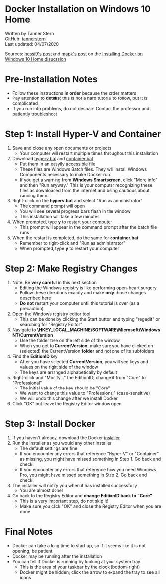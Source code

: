 # Docker Installation on Windows 10 Home
Written by Tanner Stern<br>
GitHub: [tannerstern](https://github.com/tannerstern/)<br>
Last updated: 04/07/2020

Sources: [hessi9's post](https://forums.docker.com/t/installing-docker-on-windows-10-home/11722/25) and [mapk's post](https://forums.docker.com/t/installing-docker-on-windows-10-home/11722/29) on the [Installing Docker on Windows 10 Home disucssion](https://forums.docker.com/t/installing-docker-on-windows-10-home/11722/)

# Pre-Installation Notes
* Follow these instructions **in order** because the order matters
* Pay attention to **details**; this is not a hard tutorial to follow, but it is complicated
* If you run into problems, do not despair! Contact the professor and patiently troubleshoot

# Step 1: Install Hyper-V and Container
1. Save and close any open documents or projects
   * Your computer will restart multiple times throughout this installation
1. Download [hyperv.bat](#) and [container.bat](#)
   * Put them in an easyily accessible file
   * These files are Windows Batch files. They will install Windows Components necessary to make Docker run.
   * If you get a warning from **Windows Smartscreen**, click "More info" and then "Run anyway." This is your computer recognizing these files as downloaded from the internet and being cautious about running them.
1. Right-click on the **hyperv.bat** and select "Run as administrator"
   * The command prompt will open
   * You will see several progress bars flash in the window
   * This installation will take a few minutes
1. When prompted, type **y** to restart your computer
   * This prompt will appear in the command prompt after the batch file runs
1. When the restart is completed, do the same for **container.bat**
   * Remember to right-click and "Run as administrator"
   * When prompted, type **y** to restart your computer

# Step 2: Make Registry Changes
1. Note: Be **very careful** in this next section
   * Editing the Windows registry is like performing open-heart surgery
   * Follow these directions exactly and make **only** those changes described here
   * **Do not** restart your computer until this tutorial is over (as a precaution)
1. Open the Windows registry editor tool
   * This can be done by clicking the Start button and typing "regedit" or searching for "Registry Editor"
1. Navigate to **\HKEY_LOCAL_MACHINE\SOFTWARE\Microsoft\Windows NT\CurrentVersion**
   * Use the folder tree on the left side of the window
   * When you get to **CurrentVersion**, make sure you have clicked on (selected) the CurrentVersion **folder** and not one of its subfolders
1. Find the **EditionID** key
   * After you have selected **CurrentVersion**, you will see keys and values on the right side of the window
   * The keys are arranged alphabetically by default
1. Right-click and "Modify..." the EditionID; change it from "Core" to "Professional"
   * The initial value of the key should be "Core"
   * We want to change this value to "Professional" (case-sensitive)
   * We will undo this change after we install Docker
1. Click "OK" but leave the Registry Editor window open

# Step 3: Install Docker
1. If you haven't already, download the Docker [installer](https://www.docker.com/products/docker-desktop)
1. Run the installer as you would any other installer
   * The default settings are fine
   * If you encounter any errors that reference "Hyper-V" or "Container" as missing, you might have missed something in Step 1. Go back and check.
   * If you encounter any errors that reference how you need Windows Pro, you might have missed something in Step 2. Go back and check.
1. The installer will notify you when it has installed successfully
   * You are almost done!
1. Go back to the Registry Editor and **change EditionID back to "Core"**
   * This is a very important step, do not skip it!
   * Make sure you click "OK" and close the Registry Editor when you are done

# Final Notes
* Docker can take a long time to start up, so if it seems like it is not opening, be patient
* Docker may be running after the installation
* You can tell if Docker is running by looking at your system tray
   * This is the area of your taskbar by the clock (bottom-right)
   * Docker might be hidden; click the arrow to expand the tray to see all icons